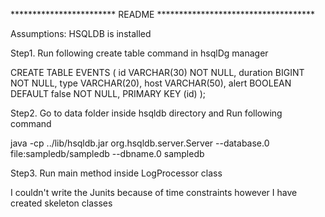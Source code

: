 ************************ README ************************************

Assumptions: HSQLDB is installed

Step1. Run following create table command in hsqlDg manager 

CREATE TABLE EVENTS
(
   id VARCHAR(30) NOT NULL,
   duration BIGINT NOT NULL,
   type VARCHAR(20),
   host  VARCHAR(50),
   alert BOOLEAN DEFAULT false NOT NULL,
   PRIMARY KEY (id) 
);

Step2. Go to data folder inside hsqldb directory and Run following command

java -cp ../lib/hsqldb.jar org.hsqldb.server.Server --database.0 file:sampledb/sampledb --dbname.0 sampledb


Step3. Run main method inside LogProcessor class

I couldn't write the Junits because of time constraints however I have created skeleton classes
